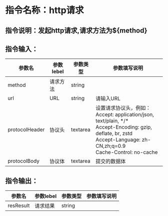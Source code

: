 # 指令名称：http请求
## 指令说明：发起http请求,请求方法为$\{method\}
## 指令输入：

 | 参数名 | 参数lebel | 参数类型 | 参数填写说明 | 
 | ------------- | ------------- | ------------- | ------------- |
 | method | 请求方法 | string |  |
 | url | URL | string | 请输入URL |
 | protocolHeader | 协议头 | textarea | 设置请求协议头，例如：<br/>        Accept: application/json, text/plain, \*/\*<br/>        Accept\-Encoding: gzip, deflate, br, zstd<br/>        Accept\-Language: zh\-CN,zh;q=0.9<br/>        Cache\-Control: no\-cache<br/>         |
 | protocolBody | 协议体 | textarea | 提交的数据体 |


## 指令输出：

 | 参数名 | 参数lebel | 参数类型 | 参数填写说明 | 
 | ------------- | ------------- | ------------- | ------------- |
 | resResult | 请求结果 | string |  |

	